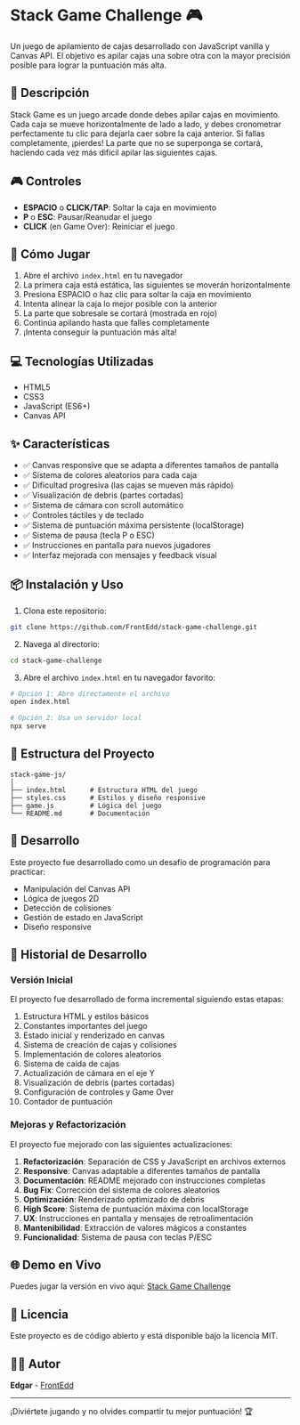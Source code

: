 # Stack Game Challenge 🎮

Un juego de apilamiento de cajas desarrollado con JavaScript vanilla y Canvas API. El objetivo es apilar cajas una sobre otra con la mayor precisión posible para lograr la puntuación más alta.

## 🎯 Descripción

Stack Game es un juego arcade donde debes apilar cajas en movimiento. Cada caja se mueve horizontalmente de lado a lado, y debes cronometrar perfectamente tu clic para dejarla caer sobre la caja anterior. Si fallas completamente, ¡pierdes! La parte que no se superponga se cortará, haciendo cada vez más difícil apilar las siguientes cajas.

## 🎮 Controles

- **ESPACIO** o **CLICK/TAP**: Soltar la caja en movimiento
- **P** o **ESC**: Pausar/Reanudar el juego
- **CLICK** (en Game Over): Reiniciar el juego

## 🚀 Cómo Jugar

1. Abre el archivo `index.html` en tu navegador
2. La primera caja está estática, las siguientes se moverán horizontalmente
3. Presiona ESPACIO o haz clic para soltar la caja en movimiento
4. Intenta alinear la caja lo mejor posible con la anterior
5. La parte que sobresale se cortará (mostrada en rojo)
6. Continúa apilando hasta que falles completamente
7. ¡Intenta conseguir la puntuación más alta!

## 💻 Tecnologías Utilizadas

- HTML5
- CSS3
- JavaScript (ES6+)
- Canvas API

## ✨ Características

- ✅ Canvas responsive que se adapta a diferentes tamaños de pantalla
- ✅ Sistema de colores aleatorios para cada caja
- ✅ Dificultad progresiva (las cajas se mueven más rápido)
- ✅ Visualización de debris (partes cortadas)
- ✅ Sistema de cámara con scroll automático
- ✅ Controles táctiles y de teclado
- ✅ Sistema de puntuación máxima persistente (localStorage)
- ✅ Sistema de pausa (tecla P o ESC)
- ✅ Instrucciones en pantalla para nuevos jugadores
- ✅ Interfaz mejorada con mensajes y feedback visual

## 📦 Instalación y Uso

1. Clona este repositorio:
```bash
git clone https://github.com/FrontEdd/stack-game-challenge.git
```

2. Navega al directorio:
```bash
cd stack-game-challenge
```

3. Abre el archivo `index.html` en tu navegador favorito:
```bash
# Opción 1: Abre directamente el archivo
open index.html

# Opción 2: Usa un servidor local
npx serve
```

## 🎨 Estructura del Proyecto

```
stack-game-js/
│
├── index.html      # Estructura HTML del juego
├── styles.css      # Estilos y diseño responsive
├── game.js         # Lógica del juego
└── README.md       # Documentación
```

## 🔧 Desarrollo

Este proyecto fue desarrollado como un desafío de programación para practicar:
- Manipulación del Canvas API
- Lógica de juegos 2D
- Detección de colisiones
- Gestión de estado en JavaScript
- Diseño responsive

## 📝 Historial de Desarrollo

### Versión Inicial
El proyecto fue desarrollado de forma incremental siguiendo estas etapas:

1. Estructura HTML y estilos básicos
2. Constantes importantes del juego
3. Estado inicial y renderizado en canvas
4. Sistema de creación de cajas y colisiones
5. Implementación de colores aleatorios
6. Sistema de caída de cajas
7. Actualización de cámara en el eje Y
8. Visualización de debris (partes cortadas)
9. Configuración de controles y Game Over
10. Contador de puntuación

### Mejoras y Refactorización
El proyecto fue mejorado con las siguientes actualizaciones:

1. **Refactorización**: Separación de CSS y JavaScript en archivos externos
2. **Responsive**: Canvas adaptable a diferentes tamaños de pantalla
3. **Documentación**: README mejorado con instrucciones completas
4. **Bug Fix**: Corrección del sistema de colores aleatorios
5. **Optimización**: Renderizado optimizado de debris
6. **High Score**: Sistema de puntuación máxima con localStorage
7. **UX**: Instrucciones en pantalla y mensajes de retroalimentación
8. **Mantenibilidad**: Extracción de valores mágicos a constantes
9. **Funcionalidad**: Sistema de pausa con teclas P/ESC

## 🌐 Demo en Vivo

Puedes jugar la versión en vivo aquí: [Stack Game Challenge](https://frontedd.github.io/stack-game-challenge/)

## 📄 Licencia

Este proyecto es de código abierto y está disponible bajo la licencia MIT.

## 👨‍💻 Autor

**Edgar** - [FrontEdd](https://github.com/FrontEdd)

---

¡Diviértete jugando y no olvides compartir tu mejor puntuación! 🏆
